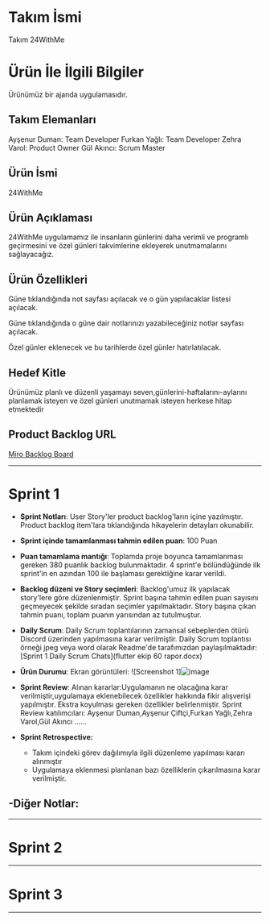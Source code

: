 # **Takım İsmi**

Takım 24WithMe

# Ürün İle İlgili Bilgiler

Ürünümüz bir ajanda uygulamasıdır.



## Takım Elemanları
Ayşenur Duman: Team Developer
Furkan Yağlı: Team Developer
Zehra Varol: Product Owner
Gül Akıncı: Scrum Master


## Ürün İsmi

24WithMe

## Ürün Açıklaması
24WithMe uygulamamız ile insanların günlerini daha verimli ve programlı geçirmesini ve özel günleri takvimlerine ekleyerek unutmamalarını sağlayacağız.


## Ürün Özellikleri
Güne tıklandığında not sayfası açılacak ve o gün yapılacaklar listesi açılacak.

Güne tıklandığında o güne dair notlarınızı yazabileceğiniz notlar sayfası açılacak.

Özel günler eklenecek ve bu tarihlerde özel günler hatırlatılacak.




## Hedef Kitle

Ürünümüz planlı ve düzenli yaşamayı seven,günlerini-haftalarını-aylarını planlamak isteyen ve özel günleri unutmamak isteyen herkese hitap etmektedir

## Product Backlog URL

[Miro Backlog Board](https://trello.com/invite/b/WNoaM40E/cba4c13750221d9209525400830f8507/24withme)

---

# Sprint 1

- **Sprint Notları**: User Story'ler product backlog'ların içine yazılmıştır. Product backlog item'lara tıklandığında hikayelerin detayları okunabilir.

- **Sprint içinde tamamlanması tahmin edilen puan**: 100 Puan

- **Puan tamamlama mantığı**: Toplamda proje boyunca tamamlanması gereken 380 puanlık backlog bulunmaktadır. 4 sprint'e bölündüğünde ilk sprint'in en azından 100 ile başlaması gerektiğine karar verildi.

- **Backlog düzeni ve Story seçimleri**: Backlog'umuz ilk yapılacak story'lere göre düzenlenmiştir. Sprint başına tahmin edilen puan sayısını geçmeyecek şekilde sıradan seçimler yapılmaktadır. Story başına çıkan tahmin puanı, toplam puanın yarısından az tutulmuştur. 



- **Daily Scrum**: Daily Scrum toplantılarının zamansal sebeplerden ötürü Discord üzerinden yapılmasına karar verilmiştir. Daily Scrum toplantısı örneği jpeg veya word olarak Readme'de tarafımızdan paylaşılmaktadır: [Sprint 1 Daily Scrum Chats](flutter ekip 60 rapor.docx)



- **Ürün Durumu**: Ekran görüntüleri:
  ![Screenshot 1]![image](https://user-images.githubusercontent.com/104395653/169665522-812c6148-4e34-479e-be40-78ac11a0bb2f.png)

 

- **Sprint Review**: 
Alınan kararlar:Uygulamanın ne olacağına karar verilmiştir,uygulamaya eklenebilecek özellikler hakkında fikir alışverişi yapılmıştır.  Ekstra koyulması gereken özellikler belirlenmiştir. Sprint Review katılımcıları: Ayşenur Duman,Ayşenur Çiftçi,Furkan Yağlı,Zehra Varol,Gül Akıncı
......

- **Sprint Retrospective:**
  - Takım içindeki görev dağılımıyla ilgili düzenleme yapılması kararı alınmıştır
  - Uygulamaya eklenmesi planlanan bazı özelliklerin çıkarılmasına karar verilmiştir.
  

-**Diğer Notlar**:
- 

---

# Sprint 2


---

# Sprint 3

---

